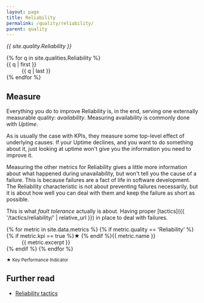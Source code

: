 ```yaml
---
layout: page
title: Reliability
permalink: /quality/reliability/
parent: quality
---
```


_{{ site.quality.Reliability }}_

<dl>
{% for q in site.qualities.Reliability %}
    <dt>{{ q | first }}</dt>
    <dd>{{ q | last }}</dd>
{% endfor %}
</dl>

## Measure

Everything you do to improve Reliability is, in the end, serving one externally measurable quality: _availability_.
Measuring availability is commonly done with _Uptime_.

As is usually the case with KPIs, they measure some top-level effect of underlying causes.
If your Uptime declines, and you want to do something about it, just looking at uptime won't give you the information you need
to improve it.

Measuring the other metrics for Reliability gives a little more information about what happened during unavailability, but won't tell you the cause of a
failure. This is because failures are a fact of life in software development. The Reliability characteristic is not about preventing failures necessarily, but
it is about how well you can deal with them and keep the failure as short as possible.

This is what _fault tolerance_ actually is about. Having proper [tactics]({{ '/tactics/reliability/' | relative_url }}) in place to deal with failures.

<dl>
{% for metric in site.data.metrics %}
{% if metric.quality == 'Reliability' %}
    <dt>{% if metric.kpi == true %}★ {% endif %}{{ metric.name }}</dt>
    <dd>{{ metric.excerpt }}</dd>
{% endif %}
{% endfor %}
</dl>

<small>★ Key Performance Indicator</small>

## Further read

<ul>
    <li>
        <a href="{{ '/tactics/reliability/' | relative_url }}">Reliability tactics</a>
    </li>
</ul>
